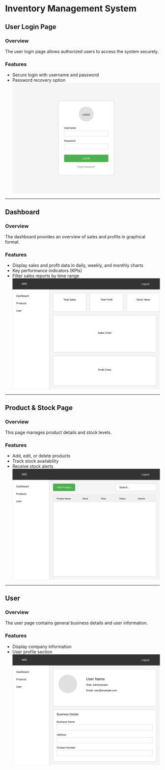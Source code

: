# Inventory Management System  

## User Login Page  

### Overview  
The user login page allows authorized users to access the system securely.  

### Features  
- Secure login with username and password  
- Password recovery option  
![LoginPage](./wireframe/login-page-wireframe.svg)

---  

## Dashboard  

### Overview  
The dashboard provides an overview of sales and profits in graphical format.  

### Features  
- Display sales and profit data in daily, weekly, and monthly charts  
- Key performance indicators (KPIs)  
- Filter sales reports by time range  
![Dashboard](./wireframe/dashboard-wireframe.svg)
---   

## Product & Stock Page  

### Overview  
This page manages product details and stock levels.  

### Features  
- Add, edit, or delete products  
- Track stock availability  
- Receive stock alerts  
![Products&Stocks](./wireframe/products-page-wireframe.svg)
---  

## User  

### Overview  
The user page contains general business details and user information.  

### Features  
- Display company information  
- User profile section  
![User](./wireframe/user-page-wireframe.svg)


[def]: "./"